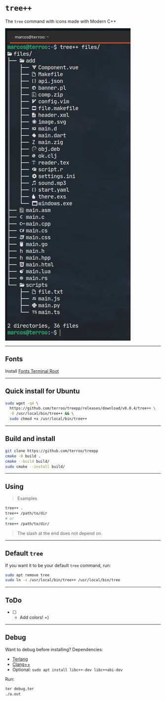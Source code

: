 # `tree++`
The `tree` command with icons made with Modern C++

![tree++](./tree-cpp.png) 

---

## Fonts
Install [Fonts Terminal Root](https://github.com/terroo/fonts)

---

## Quick install for Ubuntu
```bash
sudo wget -q4 \
  https://github.com/terroo/treepp/releases/download/v0.0.4/tree++ \
  -O /usr/local/bin/tree++ && \
  sudo chmod +x /usr/local/bin/tree++
```

---

## Build and install
```bash
git clone https://github.com/terroo/treepp
cmake -B build .
cmake --build build/
sudo cmake --install build/
```

---

## Using
> Examples
```bash
tree++ .
tree++ /path/to/dir
# or
tree++ /path/to/dir/
```
> The slash at the end does not depend on.

---

## Default `tree`
If you want it to be your default `tree` command, run:

```bash
sudo apt remove tree
sudo ln -s /usr/local/bin/tree++ /usr/local/bin/tree
```

---

## ToDo
- [ ] - Add colors! =)

---

## Debug
Want to debug before installing? Dependencies:

+ [Terlang](https://github.com/terroo/terlang)
+ [Clang++](https://clang.llvm.org/)
+ Optional: `sudo apt install libc++-dev libc++abi-dev`

Run:
```bash
ter debug.ter
./a.out
```

